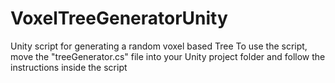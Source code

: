 # VoxelTreeGeneratorUnity
Unity script for generating a random voxel based Tree
To use the script, move the "treeGenerator.cs" file into your Unity project folder and follow the instructions inside the script
